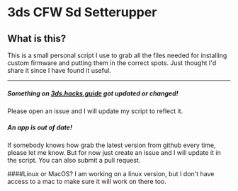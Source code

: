 # 3ds CFW Sd Setterupper
## What is this?
This is a small personal script I use to grab all the files needed for installing custom firmware and putting them in the correct spots. 
Just thought I'd share it since I have found it useful.


--------
##### Something on [3ds.hacks.guide](https://3ds.hacks.guide) got updated or changed!
Please open an issue and I will update my script to reflect it.

##### An app is out of date!
If somebody knows how grab the latest version from github every time, please let me know. But for now just create an issue and I will update it in the script. You can also submit a pull request.

####Linux or MacOS?
I am working on a linux version, but I don't have access to a mac to make sure it will work on there too.
